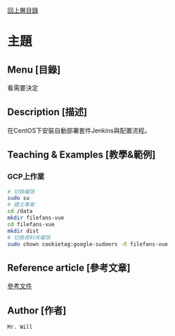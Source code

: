 [回上層目錄](../README.md)

# 主題

## **Menu [目錄]**
看需要決定

## **Description [描述]**
在CentOS下安裝自動部署套件Jenkins與配置流程。

## **Teaching & Examples [教學&範例]**
### GCP上作業
```bash
# 切換權限
sudo su
# 建立專案
cd /data
mkdir filefans-vue
cd filefans-vue
mkdir dist
# 切換資料夾權限
sudo chown cookietag:google-sudoers -R filefans-vue
```


## **Reference article [參考文章]**
[參考文件](網址)

## **Author [作者]**
`Mr. Will`
